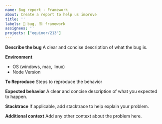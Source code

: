 ```yaml
---
name: Bug report - Framework
about: Create a report to help us improve
title: ''
labels: 🐞 bug, 🏗️ framework
assignees: ''
projects: ["equinor/213"]
---
```


**Describe the bug**
A clear and concise description of what the bug is.

**Environment**

- OS (windows, mac, linux)
- Node Version

**To Reproduce**
Steps to reproduce the behavior

**Expected behavior**
A clear and concise description of what you expected to happen.

**Stacktrace**
If applicable, add stacktrace to help explain your problem.

**Additional context**
Add any other context about the problem here.
